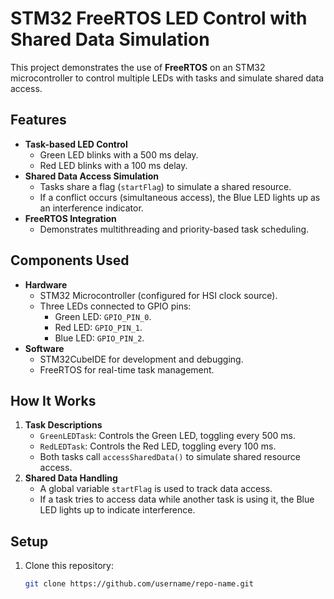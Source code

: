 # STM32 FreeRTOS LED Control with Shared Data Simulation  

This project demonstrates the use of **FreeRTOS** on an STM32 microcontroller to control multiple LEDs with tasks and simulate shared data access.  

## Features  
- **Task-based LED Control**  
  - Green LED blinks with a 500 ms delay.  
  - Red LED blinks with a 100 ms delay.  
- **Shared Data Access Simulation**  
  - Tasks share a flag (`startFlag`) to simulate a shared resource.  
  - If a conflict occurs (simultaneous access), the Blue LED lights up as an interference indicator.  
- **FreeRTOS Integration**  
  - Demonstrates multithreading and priority-based task scheduling.  

## Components Used  
- **Hardware**  
  - STM32 Microcontroller (configured for HSI clock source).  
  - Three LEDs connected to GPIO pins:  
    - Green LED: `GPIO_PIN_0`.  
    - Red LED: `GPIO_PIN_1`.  
    - Blue LED: `GPIO_PIN_2`.  
- **Software**  
  - STM32CubeIDE for development and debugging.  
  - FreeRTOS for real-time task management.  

## How It Works  
1. **Task Descriptions**  
   - `GreenLEDTask`: Controls the Green LED, toggling every 500 ms.  
   - `RedLEDTask`: Controls the Red LED, toggling every 100 ms.  
   - Both tasks call `accessSharedData()` to simulate shared resource access.  
2. **Shared Data Handling**  
   - A global variable `startFlag` is used to track data access.  
   - If a task tries to access data while another task is using it, the Blue LED lights up to indicate interference.  

## Setup  
1. Clone this repository:  
   ```bash  
   git clone https://github.com/username/repo-name.git  
